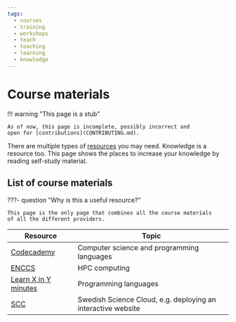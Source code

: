 ```yaml
---
tags:
  - courses
  - training
  - workshops
  - teach
  - teaching
  - learning
  - knowledge
---
```


# Course materials

!!! warning "This page is a stub"

    As of now, this page is incomplete, possibly incorrect and
    open for [contributions](CONTRIBUTING.md).

There are multiple types of [resources](resources.md) you may need.
Knowledge is a resource too.
This page shows the places to increase your knowledge
by reading self-study material.

## List of course materials

???- question "Why is this a useful resource?"

    This page is the only page that combines all the course materials
    of all the different providers.

<!-- markdownlint-disable MD013 --><!-- Tables cannot be split up over lines, hence will break 80 characters per line -->

Resource                                                     |Topic
----------------------|----------------------
[Codecademy](https://www.codecademy.com/)                    |Computer science and programming languages
[ENCCS](https://enccs.se/lessons/)                           |HPC computing
[Learn X in Y minutes](https://learnxinyminutes.com/)        |Programming languages
[SCC](https://github.com/SNICScienceCloud/technical-training)|Swedish Science Cloud, e.g. deploying an interactive website


<!-- markdownlint-enable MD013 -->

